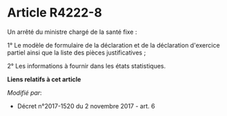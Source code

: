 # Article R4222-8

Un arrêté du ministre chargé de la santé fixe :

1° Le modèle de formulaire de la déclaration et de la déclaration d'exercice partiel ainsi que la liste des pièces
justificatives ;

2° Les informations à fournir dans les états statistiques.

**Liens relatifs à cet article**

_Modifié par_:

  - Décret n°2017-1520 du 2 novembre 2017 - art. 6
